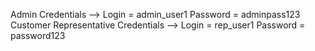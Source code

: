Admin Credentials --> Login = admin_user1 Password = adminpass123
Customer Representative Credentials --> Login = rep_user1 Password = password123
